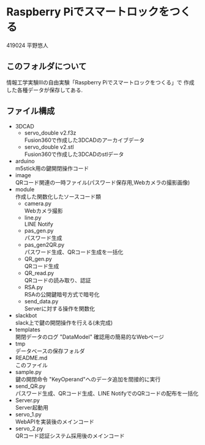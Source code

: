 # Raspberry Piでスマートロックをつくる
419024 平野悠人

## このフォルダについて
情報工学実験Ⅲの自由実験「Raspberry Piでスマートロックをつくる」で
作成した各種データが保存してある.

## ファイル構成
+ 3DCAD
    + servo_double v2.f3z\
        Fusion360で作成した3DCADのアーカイブデータ
    + servo_double v2.stl\
        Fusion360で作成した3DCADのstlデータ
+ arduino\
    m5stick用の鍵開閉操作コード
+ image\
QRコード関連の一時ファイル(パスワード保存用,Webカメラの撮影画像)
+ module\
作成した関数化したソースコード類
    + camera.py\
        Webカメラ撮影
    + line.py\
        LINE Notify
    + pas_gen.py\
        パスワード生成
    + pas_gen2QR.py\
        パスワード生成、QRコード生成を一括化
    + QR_gen.py\
        QRコード生成
    + QR_read.py\
        QRコードの読み取り、認証
    + RSA.py\
        RSAの公開鍵暗号方式で暗号化
    + send_data.py\
        Serverに対する操作を関数化
+ slackbot\
    slack上で鍵の開閉操作を行える(未完成)
+ templates\
    開閉データのログ "DataModel" 確認用の簡易的なWebページ
+ tmp\
    データベースの保存フォルダ
+ README.md\
    このファイル
+ sample.py\
    鍵の開閉命令 "KeyOperand"へのデータ追加を間接的に実行
+ send_QR.py\
    パスワード生成、QRコード生成、LINE NotifyでのQRコードの配布を一括化
+ Server.py\
    Server起動用
+ servo_1.py\
    WebAPIを実装後のメインコード
+ servo_2.py\
    QRコード認証システム採用後のメインコード